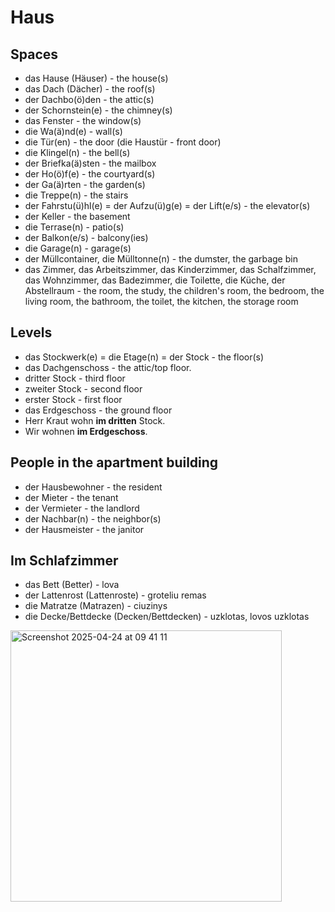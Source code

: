 # Haus

## Spaces
-  das Hause (Häuser) - the house(s)
-  das Dach (Dächer) - the roof(s)
-  der Dachbo(ö)den - the attic(s)
-  der Schornstein(e) - the chimney(s)
-  das Fenster - the window(s)
-  die Wa(ä)nd(e) - wall(s)
-  die Tür(en) - the door (die Haustür - front door)
-  die Klingel(n) - the bell(s)
-  der Briefka(ä)sten - the mailbox
-  der Ho(ö)f(e) - the courtyard(s)
-  der Ga(ä)rten - the garden(s)
-  die Treppe(n) - the stairs
-  der Fahrstu(ü)hl(e) = der Aufzu(ü)g(e) = der Lift(e/s) - the elevator(s)
-  der Keller - the basement
-  die Terrase(n) - patio(s)
-  der Balkon(e/s) - balcony(ies)
-  die Garage(n) - garage(s)
-  der Müllcontainer, die Mülltonne(n) - the dumster, the garbage bin
-  das Zimmer, das Arbeitszimmer, das Kinderzimmer, das Schalfzimmer, das Wohnzimmer, das Badezimmer, die Toilette, die Küche, der Abstellraum - the room, the study, the children's room, the bedroom, the living room, the bathroom, the toilet, the kitchen, the storage room
 
## Levels
- das Stockwerk(e) = die Etage(n) = der Stock - the floor(s)
- das Dachgenschoss - the attic/top floor.
- dritter Stock - third floor
- zweiter Stock - second floor
- erster Stock - first floor
- das Erdgeschoss - the ground floor
- Herr Kraut wohn **im dritten** Stock.
- Wir wohnen **im Erdgeschoss**.

## People in the apartment building
- der Hausbewohner - the resident
- der Mieter - the tenant
- der Vermieter - the landlord
- der Nachbar(n) - the neighbor(s)
- der Hausmeister - the janitor

## Im Schlafzimmer

- das Bett (Better) - lova
- der Lattenrost (Lattenroste) - groteliu remas
- die Matratze (Matrazen) - ciuzinys
- die Decke/Bettdecke (Decken/Bettdecken) - uzklotas, lovos uzklotas

<img width="434" alt="Screenshot 2025-04-24 at 09 41 11" src="https://github.com/user-attachments/assets/732ba7c0-91dc-4147-a816-deb1ac3f03e0" />


